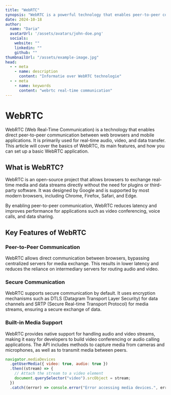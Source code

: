```yaml
---
title: "WebRTC"
synopsis: "WebRTC is a powerful technology that enables peer-to-peer communication in web browsers for real-time audio, video, and data exchange."
date: 2024-10-18
author:
  name: "Daria"
  avatarUrl: '/assets/avatars/john-doe.png'
  socials:
    website: ""
    linkedin: ""
    github: ""
thumbnailUrl: "/assets/example-image.jpg"
head:
  - - meta
    - name: description
      content: "Informatie over WebRTC technologie"
  - - meta
    - name: keywords
      content: "webrtc real-time communication"
---
```


# WebRTC

WebRTC (Web Real-Time Communication) is a technology that enables direct peer-to-peer communication between web browsers and mobile applications. It is primarily used for real-time audio, video, and data transfer. This article will cover the basics of WebRTC, its main features, and how you can set up a basic WebRTC application.

## What is WebRTC?

WebRTC is an open-source project that allows browsers to exchange real-time media and data streams directly without the need for plugins or third-party software. It was designed by Google and is supported by most modern browsers, including Chrome, Firefox, Safari, and Edge.

By enabling peer-to-peer communication, WebRTC reduces latency and improves performance for applications such as video conferencing, voice calls, and data sharing.

## Key Features of WebRTC

### Peer-to-Peer Communication

WebRTC allows direct communication between browsers, bypassing centralized servers for media exchange. This results in lower latency and reduces the reliance on intermediary servers for routing audio and video.

### Secure Communication

WebRTC supports secure communication by default. It uses encryption mechanisms such as DTLS (Datagram Transport Layer Security) for data channels and SRTP (Secure Real-time Transport Protocol) for media streams, ensuring a secure exchange of data.

### Built-in Media Support

WebRTC provides native support for handling audio and video streams, making it easy for developers to build video conferencing or audio calling applications. The API includes methods to capture media from cameras and microphones, as well as to transmit media between peers.

```javascript
navigator.mediaDevices
  .getUserMedia({ video: true, audio: true })
  .then((stream) => {
    // Attach the stream to a video element
    document.querySelector("video").srcObject = stream;
  })
  .catch((error) => console.error("Error accessing media devices.", error));
```
